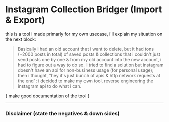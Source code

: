 # Instagram Collection Bridger (Import & Export)

this is a tool i made primarly for my own usecase, i'll explain my situation on the next block:

> Basically i had an old account that i want to delete, but it had tons (+2000 posts in total) of saved posts & collections that i couldn't just send posts one by one & from my old account into the new account, i had to figure out a way to do so.
> I tried to find a solution but instagram doesn't have an api for non-business usage (for personal usage); then i thought, "hey it's just bunch of apis & http network requests at the end"; i decided to make my own tool, reverse engineering the instagram api to do what i can.



{ make good documentation of the tool }

___

### Disclaimer (state the negatives & down sides)
